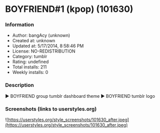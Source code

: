# BOYFRIEND#1 (kpop) (101630)

### Information
- Author: bangAcy (unknown)
- Created at: unknown
- Updated at: 5/17/2014, 8:58:46 PM
- License: NO-REDISTRIBUTION
- Category: tumblr
- Rating: undefined
- Total installs: 211
- Weekly installs: 0


### Description
► BOYFRIEND group tumblr dashboard theme
► BOYFRIEND tumblr logo


### Screenshots (links to userstyles.org)
![https://userstyles.org/style_screenshots/101630_after.jpeg](https://userstyles.org/style_screenshots/101630_after.jpeg)


